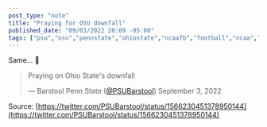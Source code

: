 ```yaml
---
post_type: "note" 
title: "Praying for OSU downfall"
published_date: "09/03/2022 20:09 -05:00"
tags: ["psu","osu","pennstate","ohiostate","ncaafb","football","ncaa","collegefootball"]
---
```


Same... :pray:

> Praying on Ohio State&#39;s downfall</p>&mdash; Barstool Penn State ([@PSUBarstool](https://twitter.com/PSUBarstool)) September 3, 2022

Source: [https://twitter.com/PSUBarstool/status/1566230451378950144](https://twitter.com/PSUBarstool/status/1566230451378950144)
